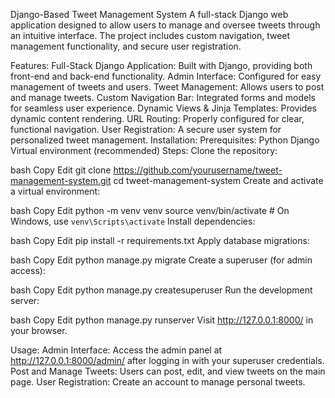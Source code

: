 Django-Based Tweet Management System
A full-stack Django web application designed to allow users to manage and oversee tweets through an intuitive interface. The project includes custom navigation, tweet management functionality, and secure user registration.

Features:
Full-Stack Django Application: Built with Django, providing both front-end and back-end functionality.
Admin Interface: Configured for easy management of tweets and users.
Tweet Management: Allows users to post and manage tweets.
Custom Navigation Bar: Integrated forms and models for seamless user experience.
Dynamic Views & Jinja Templates: Provides dynamic content rendering.
URL Routing: Properly configured for clear, functional navigation.
User Registration: A secure user system for personalized tweet management.
Installation:
Prerequisites:
Python
Django
Virtual environment (recommended)
Steps:
Clone the repository:

bash
Copy
Edit
git clone https://github.com/yourusername/tweet-management-system.git
cd tweet-management-system
Create and activate a virtual environment:

bash
Copy
Edit
python -m venv venv
source venv/bin/activate   # On Windows, use `venv\Scripts\activate`
Install dependencies:

bash
Copy
Edit
pip install -r requirements.txt
Apply database migrations:

bash
Copy
Edit
python manage.py migrate
Create a superuser (for admin access):

bash
Copy
Edit
python manage.py createsuperuser
Run the development server:

bash
Copy
Edit
python manage.py runserver
Visit http://127.0.0.1:8000/ in your browser.

Usage:
Admin Interface: Access the admin panel at http://127.0.0.1:8000/admin/ after logging in with your superuser credentials.
Post and Manage Tweets: Users can post, edit, and view tweets on the main page.
User Registration: Create an account to manage personal tweets.
